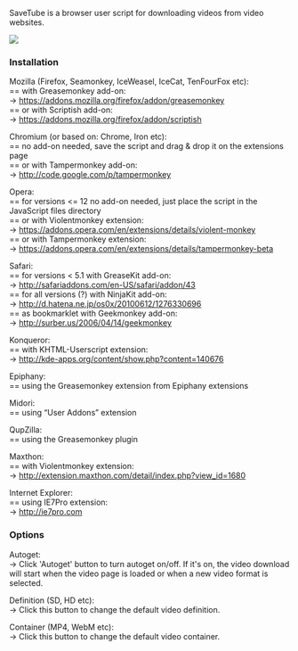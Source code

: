 
SaveTube is a browser user script for downloading videos from video websites.

![](https://raw.github.com/sebaro/SaveTube/master/screenshot.png)

### Installation

Mozilla (Firefox, Seamonkey, IceWeasel, IceCat, TenFourFox etc):  
== with Greasemonkey add-on:  
-> https://addons.mozilla.org/firefox/addon/greasemonkey  
== or with Scriptish add-on:  
-> https://addons.mozilla.org/firefox/addon/scriptish  

Chromium (or based on: Chrome, Iron etc):  
== no add-on needed, save the script and drag & drop it on the extensions page  
== or with Tampermonkey add-on:  
-> http://code.google.com/p/tampermonkey  

Opera:  
== for versions <= 12 no add-on needed, just place the script in the JavaScript files directory  
== or with Violentmonkey extension:  
-> https://addons.opera.com/en/extensions/details/violent-monkey  
== or with Tampermonkey extension:  
-> https://addons.opera.com/en/extensions/details/tampermonkey-beta  

Safari:  
== for versions < 5.1 with GreaseKit add-on:  
-> http://safariaddons.com/en-US/safari/addon/43  
== for all versions (?) with NinjaKit add-on:  
-> http://d.hatena.ne.jp/os0x/20100612/1276330696  
== as bookmarklet with Geekmonkey add-on:  
-> http://surber.us/2006/04/14/geekmonkey  

Konqueror:  
== with KHTML-Userscript extension:  
-> http://kde-apps.org/content/show.php?content=140676  

Epiphany:  
== using the Greasemonkey extension from Epiphany extensions  

Midori:  
== using “User Addons” extension  

QupZilla:  
== using the Greasemonkey plugin  

Maxthon:  
== with Violentmonkey extension:  
-> http://extension.maxthon.com/detail/index.php?view_id=1680  

Internet Explorer:  
== using IE7Pro extension:  
-> http://ie7pro.com  

### Options

Autoget:  
-> Click 'Autoget' button to turn autoget on/off. If it's on, the video download will start when the video page is loaded or when a new video format is selected.  

Definition (SD, HD etc):  
-> Click this button to change the default video definition.  
 
Container (MP4, WebM etc):  
-> Click this button to change the default video container.  
